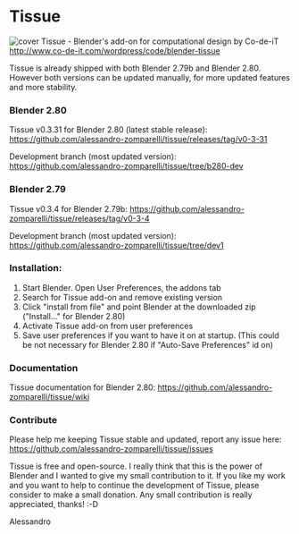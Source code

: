 # Tissue
![cover](http://www.co-de-it.com/wordpress/wp-content/uploads/2015/07/tissue_graphics.jpg)
Tissue - Blender's add-on for computational design by Co-de-iT
http://www.co-de-it.com/wordpress/code/blender-tissue

Tissue is already shipped with both Blender 2.79b and Blender 2.80. However both versions can be updated manually, for more updated features and more stability.

### Blender 2.80

Tissue v0.3.31 for Blender 2.80 (latest stable release): https://github.com/alessandro-zomparelli/tissue/releases/tag/v0-3-31

Development branch (most updated version): https://github.com/alessandro-zomparelli/tissue/tree/b280-dev

### Blender 2.79

Tissue v0.3.4 for Blender 2.79b: https://github.com/alessandro-zomparelli/tissue/releases/tag/v0-3-4

Development branch (most updated version): https://github.com/alessandro-zomparelli/tissue/tree/dev1


### Installation:

1. Start Blender. Open User Preferences, the addons tab
2. Search for Tissue add-on and remove existing version
3. Click "install from file" and point Blender at the downloaded zip ("Install..." for Blender 2.80)
4. Activate Tissue add-on from user preferences
5. Save user preferences if you want to have it on at startup. (This could be not necessary for Blender 2.80 if "Auto-Save Preferences" id on)

### Documentation

Tissue documentation for Blender 2.80: https://github.com/alessandro-zomparelli/tissue/wiki


### Contribute
Please help me keeping Tissue stable and updated, report any issue here: https://github.com/alessandro-zomparelli/tissue/issues

Tissue is free and open-source. I really think that this is the power of Blender and I wanted to give my small contribution to it.
If you like my work and you want to help to continue the development of Tissue, please consider to make a small donation. Any small contribution is really appreciated, thanks! :-D

Alessandro
